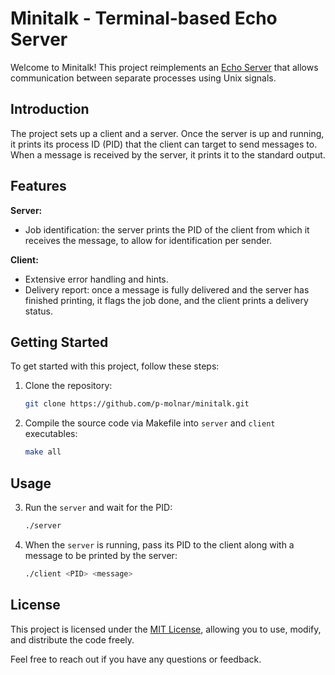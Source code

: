# Minitalk - Terminal-based Echo Server

Welcome to Minitalk! This project reimplements an [Echo Server](https://medium.com/@himalee.tailor/what-is-an-echoserver-b2bfd3b8deeb) that allows communication between separate processes using Unix signals.

## Introduction

The project sets up a client and a server. Once the server is up and running, it prints its process ID (PID) that the client can target to send messages to. When a message is received by the server, it prints it to the standard output.

## Features

**Server:**
- Job identification: the server prints the PID of the client from which it receives the message, to allow for identification per sender.

**Client:**
- Extensive error handling and hints.
- Delivery report: once a message is fully delivered and the server has finished printing, it flags the job done, and the client prints a delivery status.

## Getting Started

To get started with this project, follow these steps:

1. Clone the repository:

   ```bash
   git clone https://github.com/p-molnar/minitalk.git
   ```

2. Compile the source code via Makefile into `server` and `client` executables:
   ```bash
   make all
   ```

## Usage

3. Run the `server` and wait for the PID:
   ```bash
   ./server
   ```

4. When the `server` is running, pass its PID to the client along with a message to be printed by the server:
   ```bash
   ./client <PID> <message>
   ```

## License

This project is licensed under the [MIT License](LICENSE), allowing you to use, modify, and distribute the code freely.

Feel free to reach out if you have any questions or feedback.
